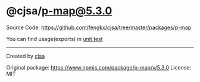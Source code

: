 # @cjsa/p-map@5.3.0

Source Code: https://github.com/fengkx/cjsa/tree/master/packages/p-map

You can find usage(exports) in [unit test](https://github.com/fengkx/cjsa/tree/master/packages/p-map/test/pkg.test.js)

---

Created by [cjsa](https://github.com/fengkx/cjsa/)

Original package: https://www.npmjs.com/package/p-map/v/5.3.0
License: MIT
